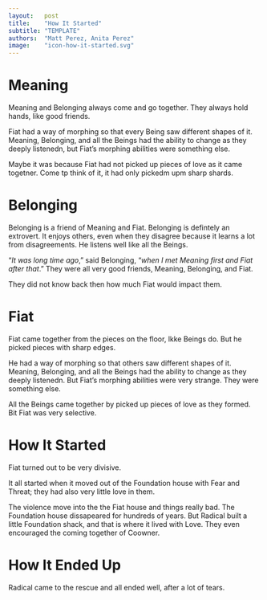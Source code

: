```yaml
---
layout:   post
title:    "How It Started"
subtitle: "TEMPLATE"
authors:  "Matt Perez, Anita Perez"
image:    "icon-how-it-started.svg"
---
```


<div style='display:none; '>
 <p>Meaning is the shortest of who live in a house called Foundation. It is also the one that stands higher. I think it is what you call an introvert.</p>
</div>

<h1>Meaning</h1>
 <p>Meaning and Belonging always come and go together. They always hold hands, like good friends.</p>
 <p>Fiat had a way of morphing so that every Being saw different shapes of it. Meaning, Belonging, and all the Beings had the ability to change as they deeply listenedn, but Fiat&rsquo;s morphing abilities were something else.</p>
 <p>Maybe it was because Fiat had not picked up pieces of love as it came togetner. Come tp think of it, it had only pickedm upm sharp shards.</p>

<h1>Belonging</h1>
 <p>Belonging is a friend of Meaning and Fiat. Belonging is defintely an extrovert. It enjoys others, even when they disagree because it learns a lot from disagreements. He listens well like all the Beings.</p>
 <p>&ldquo;<em>It was long time ago</em>,&rdquo; said Belonging, &ldquo;<em>when I met Meaning first and Fiat after that</em>.&rdquo; They were all very good friends, Meaning, Belonging, and Fiat.</p>
 <p>They did not know back then how much Fiat would impact them.</p>

<h1>Fiat</h1>
 <p>Fiat came together from  the pieces on the floor, lkke Beings do. But he picked pieces with sharp edges.</p>
 <p>He had a way of morphing so that others saw different shapes of it. Meaning, Belonging, and all the Beings had the ability to change as they deeply listenedn. But Fiat&rsquo;s morphing abilities were very strange. They were something else.
 <p>All the Beings came together by picked up pieces of love as they formed. Bit Fiat was very selective.</p>

<h1>How It Started</h1>
 <p>Fiat turned out to be very divisive.</p>
 <p>It all started when it moved out of the Foundation house with Fear and Threat; they had also very little love in them.</p>
 <p>The violence move into the the Fiat house and things really bad. The Foundation house dissapeared for hundreds of years. But Radical built a little Foundation shack, and that is where it lived with Love. They even encouraged the coming together of Coowner.</p>

<h1>How It Ended Up</h1>
 <p>Radical came to the rescue and all ended well, after a lot of tears.</p> 